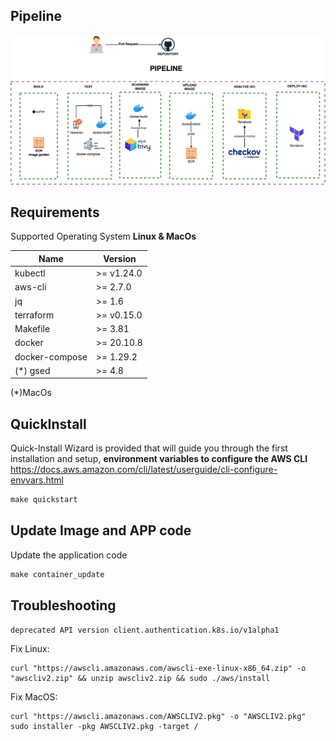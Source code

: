<!-- BEGINNING OF PRE-COMMIT-TERRAFORM DOCS HOOK -->
## Pipeline
![](img/pipeline.jpg)

## Requirements

Supported Operating System **Linux & MacOs**

| Name | Version |
|------|---------|
| kubectl | >= v1.24.0 |
| aws-cli | >= 2.7.0 |
| jq | >= 1.6 |
| terraform | >= v0.15.0 |
| Makefile | >= 3.81 |
| docker | >= 20.10.8 |
| docker-compose | >= 1.29.2 |
| (*) gsed | >= 4.8 |

(*)MacOs 

## QuickInstall

Quick-Install Wizard is provided that will guide you through the first installation and setup, **environment variables to configure the AWS CLI** https://docs.aws.amazon.com/cli/latest/userguide/cli-configure-envvars.html

```Makefile
make quickstart
```

## Update Image and APP code

Update the application code

```Makefile
make container_update
```

## Troubleshooting

```shell
deprecated API version client.authentication.k8s.io/v1alpha1
```

Fix Linux:
```
curl "https://awscli.amazonaws.com/awscli-exe-linux-x86_64.zip" -o "awscliv2.zip" && unzip awscliv2.zip && sudo ./aws/install
```

Fix MacOS:
```
curl "https://awscli.amazonaws.com/AWSCLIV2.pkg" -o "AWSCLIV2.pkg"
sudo installer -pkg AWSCLIV2.pkg -target /
```